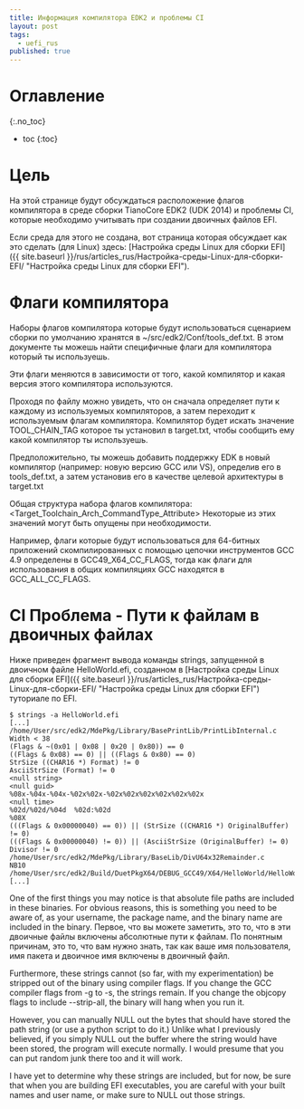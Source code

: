 ```yaml
---
title: Информация компилятора EDK2 и проблемы CI
layout: post
tags:
  - uefi_rus
published: true
---
```


# Оглавление
{:.no_toc}

* toc
{:toc}

# Цель

На этой странице будут обсуждаться расположение флагов компилятора в среде сборки TianoCore EDK2 (UDK 2014) и проблемы CI, которые необходимо учитывать при создании двоичных файлов EFI.

Если среда для этого не создана, вот страница которая обсуждает как это сделать (для Linux) здесь: [Настройка среды Linux для сборки EFI]({{ site.baseurl }}/rus/articles_rus/Настройка-среды-Linux-для-сборки-EFI/ "Настройка среды Linux для сборки EFI").


# Флаги компилятора

Наборы флагов компилятора которые будут использоваться сценарием сборки по умолчанию хранятся в ~/src/edk2/Conf/tools_def.txt. В этом документе ты можешь найти специфичные флаги для компилятора который ты используешь.

Эти флаги меняются в зависимости от того, какой компилятор и какая версия этого компилятора используются.

Проходя по файлу можно увидеть, что он сначала определяет пути к каждому из используемых компиляторов, а затем переходит к используемым флагам компилятора. Компилятор будет искать значение TOOL_CHAIN_TAG которое ты установил в target.txt, чтобы сообщить ему какой компилятор ты используешь.

Предположительно, ты можешь добавить поддержку EDK в новый компилятор (например: новую версию GCC или VS), определив его в tools_def.txt, а затем установив его в качестве целевой архитектуры в target.txt

Общая структура набора флагов компилятора: <Target_Toolchain_Arch_CommandType_Attribute>
Некоторые из этих значений могут быть опущены при необходимости.

Например, флаги которые будут использоваться для 64-битных приложений скомпилированных с помощью цепочки инструментов GCC 4.9 определены в GCC49_X64_CC_FLAGS, тогда как флаги для использования в общих компиляциях GCC находятся в GCC_ALL_CC_FLAGS.

# CI Проблема - Пути к файлам в двоичных файлах

Ниже приведен фрагмент вывода команды strings, запущенной в двоичном файле HelloWorld.efi, созданном в [Настройка среды Linux для сборки EFI]({{ site.baseurl }}/rus/articles_rus/Настройка-среды-Linux-для-сборки-EFI/ "Настройка среды Linux для сборки EFI") туториале по EFI.

~~~
$ strings -a HelloWorld.efi
[...]
/home/User/src/edk2/MdePkg/Library/BasePrintLib/PrintLibInternal.c
Width < 38
(Flags & ~(0x01 | 0x08 | 0x20 | 0x80)) == 0
((Flags & 0x08) == 0) || ((Flags & 0x80) == 0)
StrSize ((CHAR16 *) Format) != 0
AsciiStrSize (Format) != 0
<null string>
<null guid>
%08x-%04x-%04x-%02x%02x-%02x%02x%02x%02x%02x%02x
<null time>
%02d/%02d/%04d  %02d:%02d
%08X
(((Flags & 0x00000040) == 0)) || (StrSize ((CHAR16 *) OriginalBuffer) != 0)
(((Flags & 0x00000040) != 0)) || (AsciiStrSize (OriginalBuffer) != 0)
Divisor != 0
/home/User/src/edk2/MdePkg/Library/BaseLib/DivU64x32Remainder.c
NB10
/home/User/src/edk2/Build/DuetPkgX64/DEBUG_GCC49/X64/HelloWorld/HelloWorld/DEBUG/HelloWorld.dll
[...]
~~~

One of the first things you may notice is that absolute file paths are included in these binaries. For obvious reasons, this is something you need to be aware of, as your username, the package name, and the binary name are included in the binary.
Первое, что вы можете заметить, это то, что в эти двоичные файлы включены абсолютные пути к файлам. По понятным причинам, это то, что вам нужно знать, так как ваше имя пользователя, имя пакета и двоичное имя включены в двоичный файл.

Furthermore, these strings cannot (so far, with my experimentation) be stripped out of the binary using compiler flags. If you change the GCC compiler flags from -g to -s, the strings remain. If you change the objcopy flags to include --strip-all, the binary will hang when you run it.

However, you can manually NULL out the bytes that should have stored the path string (or use a python script to do it.) Unlike what I previously believed, if you simply NULL out the buffer where the string would have been stored, the program will execute normally. I would presume that you can put random junk there too and it will work.

I have yet to determine why these strings are included, but for now, be sure that when you are building EFI executables, you are careful with your built names and user name, or make sure to NULL out those strings.
